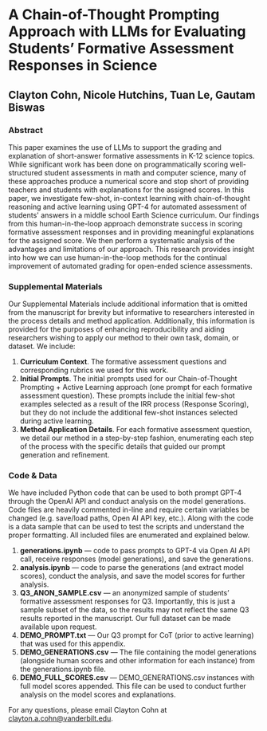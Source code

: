 # A Chain-of-Thought Prompting Approach with LLMs for Evaluating Students’ Formative Assessment Responses in Science
## Clayton Cohn, Nicole Hutchins, Tuan Le, Gautam Biswas

### Abstract
This paper examines the use of LLMs to support the grading and explanation of short-answer formative assessments in K-12 science topics. While significant work has been done on programmatically scoring well-structured student assessments in math and computer science, many of these approaches produce a numerical score and stop short of providing teachers and students with explanations for the assigned scores. In this paper, we investigate few-shot, in-context learning with chain-of-thought reasoning and active learning using GPT-4 for automated assessment of students' answers in a middle school Earth Science curriculum. Our findings from this human-in-the-loop approach demonstrate success in scoring formative assessment responses and in providing meaningful explanations for the assigned score. We then perform a systematic analysis of the advantages and limitations of our approach. This research provides insight into how we can use human-in-the-loop methods for the continual improvement of automated grading for open-ended science assessments.

### Supplemental Materials
Our Supplemental Materials include additional information that is omitted from the manuscript for brevity but informative to researchers interested in the process details and method application. Additionally, this information is provided for the purposes of enhancing reproducibility and aiding researchers wishing to apply our method to their own task, domain, or dataset. We include:
1. **Curriculum Context**. The formative assessment questions and corresponding rubrics we used for this work.
2. **Initial Prompts**. The initial prompts used for our Chain-of-Thought Prompting + Active Learning approach (one prompt for each formative assessment question). These prompts include the initial few-shot examples selected as a result of the IRR process (Response Scoring), but they do not include the additional few-shot instances selected during active learning.
3. **Method Application Details**. For each formative assessment question, we detail our method in a step-by-step fashion, enumerating each step of the process with the specific details that guided our prompt generation and refinement.

### Code & Data
We have included Python code that can be used to both prompt GPT-4 through the OpenAI API and conduct analysis on the model generations. Code files are heavily commented in-line and require certain variables be changed (e.g. save/load paths, Open AI API key, etc.). Along with the code is a data sample that can be used to test the scripts and understand the proper formatting. All included files are enumerated and explained below.

1. **generations.ipynb** — code to pass prompts to GPT-4 via Open AI API call, receive responses (model generations), and save the generations.
2. **analysis.ipynb** — code to parse the generations (and extract model scores), conduct the analysis, and save the model scores for further analysis.
3. **Q3_ANON_SAMPLE.csv** — an anonymized sample of students’ formative assessment responses for Q3. Importantly, this is just a sample subset of the data, so the results may not reflect the same Q3 results reported in the manuscript. Our full dataset can be made available upon request.
4. **DEMO_PROMPT.txt** — Our Q3 prompt for CoT (prior to active learning) that was used for this appendix.
5. **DEMO_GENERATIONS.csv** — The file containing the model generations (alongside human scores and other information for each instance) from the generations.ipynb file.
6. **DEMO_FULL_SCORES.csv** — DEMO_GENERATIONS.csv instances with full model scores appended. This file can be used to conduct further analysis on the model scores and explanations.

For any questions, please email Clayton Cohn at clayton.a.cohn@vanderbilt.edu.
